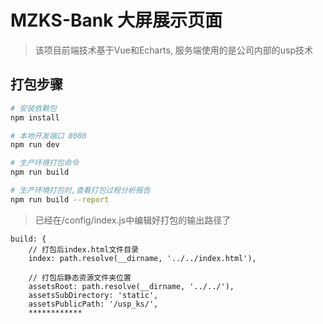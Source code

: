 # MZKS-Bank 大屏展示页面

> 该项目前端技术基于Vue和Echarts, 
> 服务端使用的是公司内部的usp技术
 

## 打包步骤

``` bash
# 安装依赖包
npm install

# 本地开发端口 8080
npm run dev

# 生产环境打包命令
npm run build

# 生产环境打包时,查看打包过程分析报告
npm run build --report
```

> 已经在/config/index.js中编辑好打包的输出路径了

````     
build: {
    // 打包后index.html文件目录
    index: path.resolve(__dirname, '../../index.html'),

    // 打包后静态资源文件夹位置
    assetsRoot: path.resolve(__dirname, '../../'),
    assetsSubDirectory: 'static',
    assetsPublicPath: '/usp_ks/',  
    ************
````

